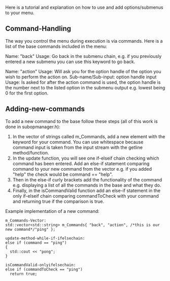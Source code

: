 Here is a tutorial and explanation on how to use and add options/submenus to your menu.

## Command-Handling
The way you control the menu during execution is via commands. Here is a list of the base commands included in the menu:

Name: "back"
Usage: Go back in the submenu chain, e.g. if you previously entered a new submenu you can use this keyword to go back.

Name: "action"
Usage: Will ask you for the option handle of the option you wish to perform the action on.
Sub-name/Sub-input: option handle input
Usage: Is asked for after the action command is used, the option handle is the number next to the listed option in the submenu output e.g. lowest being 0 for the first option.

## Adding-new-commands
To add a new command to the base follow these steps (all of this work is done in subopmanager.h):
1. In the vector of strings called m_Commands, add a new element with the keyword for your command. You can use whitespace because command input is taken from the input stream with the getline method/function.
2. In the update function, you will see one if-elseif chain checking which command has been entered. Add an else-if statement comparing command to your new command from the vector e.g. if you added "help" the check would be command == "help".
3. Then in the else-if curly brackets add the functionality of the command e.g. displaying a list of all the commands in the base and what they do.
4. Finally, in the isCommandValid function add an else-if statement in the only if-elseif chain comparing commandToCheck with your command and returning true if the comparison is true.

Example implementation of a new command:

```
m_Commands-Vector:
std::vector<std::string> m_Commands{ "back", "action", /*this is our new command*/"ping" };

update-method-while-if-ifelsechain:
else if (command == "ping")
{
  std::cout << "pong";
}

isCommandValid-onlyifelsechain:
else if (commandToCheck == "ping")
  return true;
```
